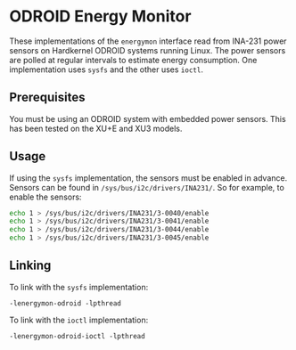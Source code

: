# ODROID Energy Monitor

These implementations of the `energymon` interface read from INA-231 power
sensors on Hardkernel ODROID systems running Linux.
The power sensors are polled at regular intervals to estimate energy
consumption.
One implementation uses `sysfs` and the other uses `ioctl`.

## Prerequisites

You must be using an ODROID system with embedded power sensors.
This has been tested on the XU+E and XU3 models.

## Usage

If using the `sysfs` implementation, the sensors must be enabled in advance.
Sensors can be found in `/sys/bus/i2c/drivers/INA231/`.
So for example, to enable the sensors:

```sh
echo 1 > /sys/bus/i2c/drivers/INA231/3-0040/enable
echo 1 > /sys/bus/i2c/drivers/INA231/3-0041/enable
echo 1 > /sys/bus/i2c/drivers/INA231/3-0044/enable
echo 1 > /sys/bus/i2c/drivers/INA231/3-0045/enable
```

## Linking

To link with the `sysfs` implementation:

```
-lenergymon-odroid -lpthread
```

To link with the `ioctl` implementation:

```
-lenergymon-odroid-ioctl -lpthread
```
